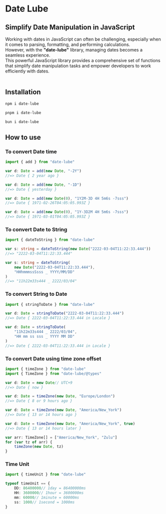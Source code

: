 # Date Lube
## Simplify Date Manipulation in JavaScript
Working with dates in JavaScript can often be challenging, especially when it comes to parsing, formatting, and performing calculations.  
However, with the **"date-lube"** library, managing dates becomes a seamless experience.  
This powerful JavaScript library provides a comprehensive set of functions that simplify date manipulation tasks and empower developers to work efficiently with dates.
<br>
<br>

## Installation
```bash
npm i date-lube
```
```bash
pnpm i date-lube
```
```bash
bun i date-lube
```

## How to use
### To convert Date time
```ts
import { add } from "date-lube"

var d: Date = add(new Date, "-2Y")
//=> Date { 2 year ago }

var d: Date = add(new Date, "-1D")
//=> Date { yesterday }

var d: Date = add(new Date(0), "1Y2M-3D 4H 5m6s -7sss")
//=> Date { 1971-02-26T04:05:05.993Z }

var d: Date = add(new Date(0), "1Y-3D2M 4H 5m6s -7sss")
//=> Date { 1971-03-01T04:05:05.993Z }
```

### To convert Date to String
```ts
import { dateToString } from "date-lube"

var s: string = dateToString(new Date("2222-03-04T11:22:33.444"))
//=> "2222-03-04T11:22:33.444"

var s: string = dateToString(
    new Date("2222-03-04T11:22:33.444"),
    "HHhmmmssSsss _ YYYY/MM/DD"
)
//=> "11h22m33s444 _ 2222/03/04"
```

### To convert String to Date
```ts
import { stringToDate } from "date-lube"

var d: Date = stringToDate("2222-03-04T11:22:33.444")
//=> Date { 2222-03-04T11:22:33.444 in Locale }

var d: Date = stringToDate(
    "11h22m33s444 _ 2222/03/04",
    "HH mm ss sss _ YYYY MM DD"
)
//=> Date { 2222-03-04T11:22:33.444 in Locale }
```

### To convert Date using time zone offset
```ts
import { timeZone } from "date-lube"
import { TimeZone } from "date-lube/@types"

var d: Date = new Date// UTC+9
//=> Date { now }

var d: Date = timeZone(new Date, "Europe/London")
//=> Date { 8 or 9 hours ago }

var d: Date = timeZone(new Date, "America/New_York")
//=> Date { 13 or 14 hours ago }

var d: Date = timeZone(new Date, "America/New_York", true)
//=> Date { 13 or 14 hours later }

var arr: TimeZone[] = ["America/New_York", "Zulu"]
for (var tz of arr) {
    timeZone(new Date, tz)
}
```

### Time Unit
```ts
import { timeUnit } from "date-lube"

typeof timeUnit == {
    DD: 86400000// 1day = 86400000ms
    HH: 3600000// 1hour = 3600000ms
    mm: 60000// 1minute = 60000ms
    ss: 1000// 1second = 1000ms
}
```